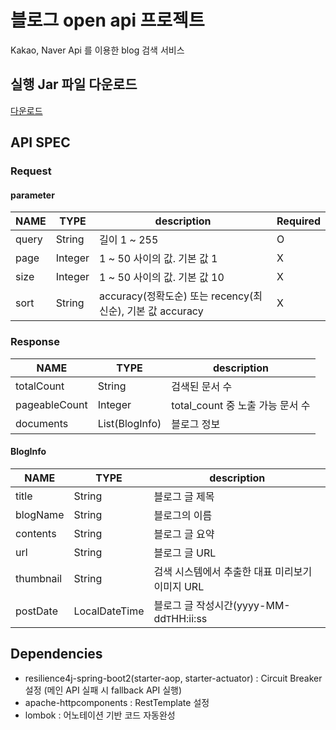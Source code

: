 # 블로그 open api 프로젝트

Kakao, Naver Api 를 이용한 blog 검색 서비스

## 실행 Jar 파일 다운로드
[다운로드](https://github.com/mjkam/search-api-server/raw/master/search-0.0.1-SNAPSHOT.jar)

## API SPEC

### Request

#### parameter

| NAME  | TYPE    | description           | Required |
|-------|---------|-----------------------|----------|
| query | String  | 길이 1 ~ 255            | O        |
| page  | Integer | 1 ~ 50 사이의 값. 기본 값 1  | X        |
| size  | Integer | 1 ~ 50 사이의 값. 기본 값 10 | X        |
| sort  | String  | accuracy(정확도순) 또는 recency(최신순), 기본 값 accuracy              | X        |

### Response

| NAME          | TYPE           | description             |
|---------------|----------------|-------------------------|
| totalCount    | String         | 검색된 문서 수                |
| pageableCount | Integer        | total_count 중 노출 가능 문서 수 |
| documents     | List(BlogInfo) | 블로그 정보                  |

#### BlogInfo

| NAME      | TYPE          | description                      |
|-----------|---------------|----------------------------------|
| title     | String        | 블로그 글 제목                         |
| blogName  | String        | 블로그의 이름                          |
| contents  | String        | 블로그 글 요약                         |
| url       | String        | 블로그 글 URL                        |
| thumbnail | String        | 검색 시스템에서 추출한 대표 미리보기 이미지 URL     |
| postDate  | LocalDateTime | 블로그 글 작성시간(yyyy-MM-dd`T`HH:ii:ss |

## Dependencies

* resilience4j-spring-boot2(starter-aop, starter-actuator) : Circuit Breaker 설정 (메인 API 실패 시 fallback API 실행)
* apache-httpcomponents : RestTemplate 설정
* lombok : 어노테이션 기반 코드 자동완성